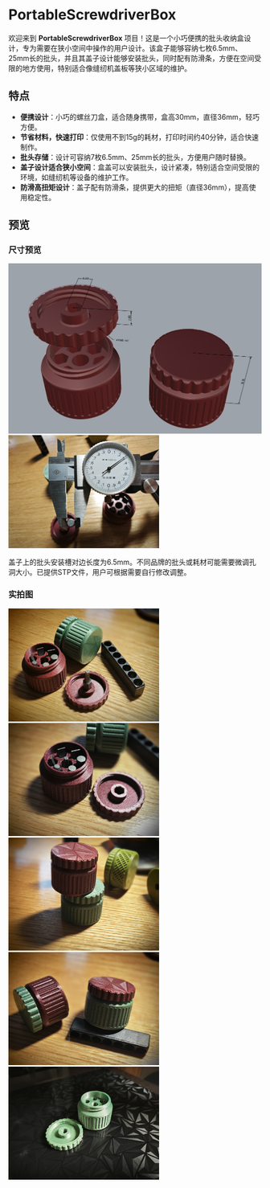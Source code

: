 # PortableScrewdriverBox

欢迎来到 **PortableScrewdriverBox** 项目！这是一个小巧便携的批头收纳盒设计，专为需要在狭小空间中操作的用户设计。该盒子能够容纳七枚6.5mm、25mm长的批头，并且其盖子设计能够安装批头，同时配有防滑条，方便在空间受限的地方使用，特别适合像缝纫机盖板等狭小区域的维护。

## 特点

- **便携设计**：小巧的螺丝刀盒，适合随身携带，盒高30mm，直径36mm，轻巧方便。
- **节省材料，快速打印**：仅使用不到15g的耗材，打印时间约40分钟，适合快速制作。
- **批头存储**：设计可容纳7枚6.5mm、25mm长的批头，方便用户随时替换。
- **盖子设计适合狭小空间**：盒盖可以安装批头，设计紧凑，特别适合空间受限的环境，如缝纫机等设备的维护工作。
- **防滑高扭矩设计**：盖子配有防滑条，提供更大的扭矩（直径36mm），提高使用稳定性。

## 预览

### 尺寸预览
<img src="./assets/size.png" width=600 alt="尺寸说明" />

<img src="./assets/size-real.jpg" width=300 alt="批头实际尺寸" />

盖子上的批头安装槽对边长度为6.5mm。不同品牌的批头或耗材可能需要微调孔洞大小。已提供STP文件，用户可根据需要自行修改调整。

### 实拍图
<img src="./assets/real-shot-1.jpg" width=300 alt="实拍图1" />
<img src="./assets/real-shot-2.jpg" width=300 alt="实拍图2" />
<img src="./assets/real-shot-3.jpg" width=300 alt="实拍图3" />
<img src="./assets/real-shot-4.jpg" width=300 alt="实拍图4" />
<img src="./assets/real-shot-5.jpg" width=300 alt="实拍图5" />
